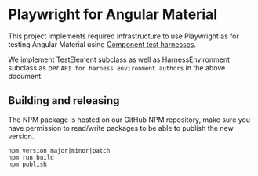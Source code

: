 # Playwright for Angular Material

This project implements required infrastructure to use Playwright
as for testing Angular Material using
[Component test harnesses](https://material.angular.io/cdk/test-harnesses/overview).

We implement TestElement subclass as well as HarnessEnvironment
subclass as per `API for harness environment authors` in the above document.

## Building and releasing

The NPM package is hosted on our GitHub NPM repository, make sure you
have permission to read/write packages to be able to publish the new
version.

```
npm version major|minor|patch
npm run build
npm publish
```